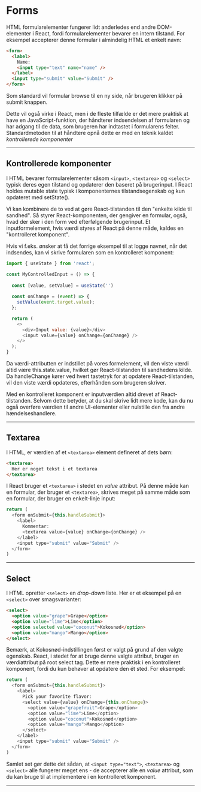 # Forms
HTML formularelementer fungerer lidt anderledes end andre DOM-elementer i React, fordi formularelementer bevarer en intern tilstand. For eksempel accepterer denne formular i almindelig HTML et enkelt navn:
```html
<form>
  <label>
    Name:
    <input type="text" name="name" />
  </label>
  <input type="submit" value="Submit" />
</form>
```
Som standard vil formular  browse til en ny side, når brugeren klikker på submit knappen. 

Dette vil også virke i React, men i de fleste tilfælde er det mere praktisk at have en JavaScript-funktion, der håndterer indsendelsen af formularen og har adgang til de data, som brugeren har indtastet i formularens felter. Standardmetoden til at håndtere opnå dette er med en teknik kaldet *kontrollerede komponenter*
___
## Kontrollerede komponenter
I HTML bevarer formularelementer såsom `<input>`, `<textarea>` og `<select>` typisk deres egen tilstand og opdaterer den baseret på brugerinput. I React holdes mutable state typisk i komponenternes tilstandsegenskab og kun opdateret med setState().

Vi kan kombinere de to ved at gøre React-tilstanden til den "enkelte kilde til sandhed". Så styrer React-komponenten, der gengiver en formular, også, hvad der sker i den form ved efterfølgende brugerinput. Et inputformelement, hvis værdi styres af React på denne måde, kaldes en "kontrolleret komponent".

Hvis vi f.eks. ønsker at få det forrige eksempel til at logge navnet, når det indsendes, kan vi skrive formularen som en kontrolleret komponent:
```js
import { useState } from 'react';

const MyControlledInput = () => {
  
  const [value, setValue] = useState('')
  
  const onChange = (event) => {
    setValue(event.target.value);
  };

  return (
    <>
      <div>Input value: {value}</div>
      <input value={value} onChange={onChange} />
    </>
  );
}
```
Da værdi-attributten er indstillet på vores formelement, vil den viste værdi altid være this.state.value, hvilket gør React-tilstanden til sandhedens kilde. Da handleChange kører ved hvert tastetryk for at opdatere React-tilstanden, vil den viste værdi opdateres, efterhånden som brugeren skriver.

Med en kontrolleret komponent er inputværdien altid drevet af React-tilstanden. Selvom dette betyder, at du skal skrive lidt mere kode, kan du nu også overføre værdien til andre UI-elementer eller nulstille den fra andre hændelseshandlere.
___
## Textarea
I HTML, er værdien af et `<textarea>` element defineret af dets børn:
```html
<textarea>
  Her er noget tekst i et textarea
</textarea>
```
I React bruger et `<textarea>` i stedet en *value* attribut. På denne måde kan en formular, der bruger et `<textarea>`, skrives meget på samme måde som en formular, der bruger en enkelt-linje input:
```js
return (
  <form onSubmit={this.handleSubmit}>
    <label>
      Kommentar:
      <textarea value={value} onChange={onChange} />
    </label>
    <input type="submit" value="Submit" />
  </form>
)
```
___
## Select
I HTML opretter `<select>` en *drop-down* liste. Her er et eksempel på en `<select>` over smagsvarianter:
```html
<select>
  <option value="grape">Grape</option>
  <option value="lime">Lime</option>
  <option selected value="coconut">Kokosnød</option>
  <option value="mango">Mango</option>
</select>
```
Bemærk, at Kokosnød-indstillingen først er valgt på grund af den valgte egenskab. React, i stedet for at bruge denne valgte attribut, bruger en værdiattribut på root select tag. Dette er mere praktisk i en kontrolleret komponent, fordi du kun behøver at opdatere den ét sted. For eksempel: 
```js
return (
  <form onSubmit={this.handleSubmit}>
    <label>
      Pick your favorite flavor:
      <select value={value} onChange={this.onChange}>
        <option value="grapefruit">Grape</option>
        <option value="lime">Lime</option>
        <option value="coconut">Kokosnød</option>
        <option value="mango">Mango</option>
      </select>
    </label>
    <input type="submit" value="Submit" />
  </form>
)
```
Samlet set gør dette det sådan, at `<input type="text">`, `<textarea>` og `<select>` alle fungerer meget ens - de accepterer alle en *value* attribut, som du kan bruge til at implementere i en kontrolleret komponent.
___